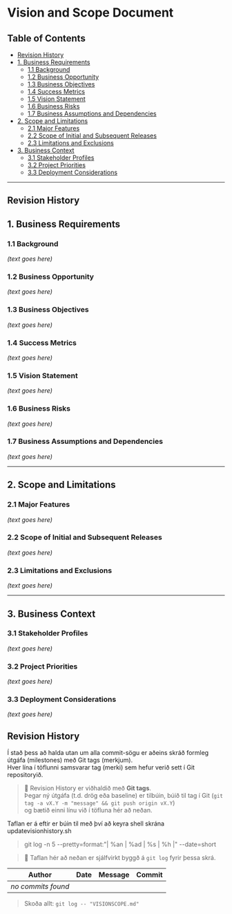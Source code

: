 # Vision and Scope Document

## Table of Contents
- [Revision History](#revision-history)
- [1. Business Requirements](#1-business-requirements)
    - [1.1 Background](#11-background)
    - [1.2 Business Opportunity](#12-business-opportunity)
    - [1.3 Business Objectives](#13-business-objectives)
    - [1.4 Success Metrics](#14-success-metrics)
    - [1.5 Vision Statement](#15-vision-statement)
    - [1.6 Business Risks](#16-business-risks)
    - [1.7 Business Assumptions and Dependencies](#17-business-assumptions-and-dependencies)
- [2. Scope and Limitations](#2-scope-and-limitations)
    - [2.1 Major Features](#21-major-features)
    - [2.2 Scope of Initial and Subsequent Releases](#22-scope-of-initial-and-subsequent-releases)
    - [2.3 Limitations and Exclusions](#23-limitations-and-exclusions)
- [3. Business Context](#3-business-context)
    - [3.1 Stakeholder Profiles](#31-stakeholder-profiles)
    - [3.2 Project Priorities](#32-project-priorities)
    - [3.3 Deployment Considerations](#33-deployment-considerations)

---

## Revision History



## 1. Business Requirements
### 1.1 Background
*(text goes here)*

### 1.2 Business Opportunity
*(text goes here)*

### 1.3 Business Objectives
*(text goes here)*

### 1.4 Success Metrics
*(text goes here)*

### 1.5 Vision Statement
*(text goes here)*

### 1.6 Business Risks
*(text goes here)*

### 1.7 Business Assumptions and Dependencies
*(text goes here)*

---

## 2. Scope and Limitations
### 2.1 Major Features
*(text goes here)*

### 2.2 Scope of Initial and Subsequent Releases
*(text goes here)*

### 2.3 Limitations and Exclusions
*(text goes here)*

---

## 3. Business Context
### 3.1 Stakeholder Profiles
*(text goes here)*

### 3.2 Project Priorities
*(text goes here)*

### 3.3 Deployment Considerations
*(text goes here)*

## Revision History
Í stað þess að halda utan um alla commit-sögu er aðeins skráð formleg útgáfa (milestones) með Git tags (merkjum).  
Hver lína í töflunni samsvarar tag (merki) sem hefur verið sett í Git repositoryið.
> 🔖 Revision History er viðhaldið með **Git tags**.  
> Þegar ný útgáfa (t.d. drög eða baseline) er tilbúin, búið til tag í Git (`git tag -a vX.Y -m "message" && git push origin vX.Y`)  
> og bætið einni línu við í töfluna hér að neðan.

Taflan er á eftir er búin til með því að keyra shell skrána updatevisionhistory.sh

> git log -n 5 --pretty=format:"| %an | %ad | %s | %h |" --date=short


> 🔖 Taflan hér að neðan er sjálfvirkt byggð á `git log` fyrir þessa skrá.

<!-- GIT_HISTORY_START -->
| Author | Date       | Message | Commit |
|--------|------------|---------|--------|
| _no commits found_ |  |  |  |

<!-- GIT_HISTORY_END -->

> Skoða allt: `git log -- "VISIONSCOPE.md" `
